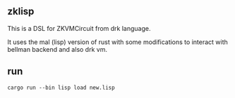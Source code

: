 ## zklisp

This is a DSL for ZKVMCircuit from drk language.

It uses the mal (lisp) version of rust with some modifications to interact with bellman backend and also drk vm.

## run


```
cargo run --bin lisp load new.lisp
```
